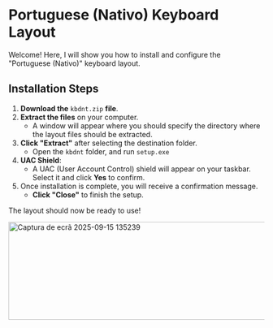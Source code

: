 # Portuguese (Nativo) Keyboard Layout

Welcome! Here, I will show you how to install and configure the "Portuguese (Nativo)" keyboard layout.

## Installation Steps

1. **Download the** `kbdnt.zip` **file**.
2. **Extract the files** on your computer.
   - A window will appear where you should specify the directory where the layout files should be extracted.
3. **Click "Extract"** after selecting the destination folder.
   - Open the `kbdnt` folder, and run `setup.exe`
4. **UAC Shield**:
   - A UAC (User Account Control) shield will appear on your taskbar. Select it and click **Yes** to confirm.
5. Once installation is complete, you will receive a confirmation message.
   - **Click "Close"** to finish the setup.

The layout should now be ready to use!

<img width="784" height="193" alt="Captura de ecrã 2025-09-15 135239" src="https://github.com/user-attachments/assets/f31252e3-8689-4aca-a84f-ccc66b5e4fa5" />
